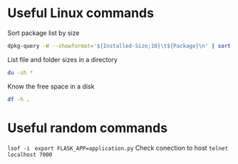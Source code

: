 # Useful Linux commands

Sort package list by size
```bash
dpkg-query -W --showformat='${Installed-Size;10}\t${Package}\n' | sort -k1,1n
```
List file and folder sizes in a directory
```bash
du -sh *
```
Know the free space in a disk
```bash
df -h .
```

# Useful random commands
`lsof -i `
`export FLASK_APP=application.py`
Check conection to host
`telnet localhost 7000`


